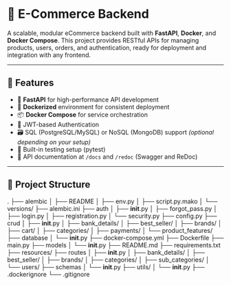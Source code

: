 # 🛒 E-Commerce Backend

A scalable, modular eCommerce backend built with **FastAPI**, **Docker**, and **Docker Compose**. This project provides RESTful APIs for managing products, users, orders, and authentication, ready for deployment and integration with any frontend.

---

## 🚀 Features

- 🔧 **FastAPI** for high-performance API development
- 🐳 **Dockerized** environment for consistent deployment
- 📦 **Docker Compose** for service orchestration
- 🔐 JWT-based Authentication
- 🗃️ SQL (PostgreSQL/MySQL) or NoSQL (MongoDB) support *(optional depending on your setup)*
- 🧪 Built-in testing setup (pytest)
- 📄 API documentation at `/docs` and `/redoc` (Swagger and ReDoc)

---

## 📁 Project Structure

.
├── alembic
│   ├── README
│   ├── env.py
│   ├── script.py.mako
│   └── versions/
├── alembic.ini
├── auth
│   ├── __init__.py
│   ├── forgot_pass.py
│   ├── login.py
│   ├── registration.py
│   └── security.py
├── config.py
├── crud
│   ├── __init__.py
│   ├── bank_details/
│   ├── best_seller/
│   ├── brands/
│   ├── cart/
│   ├── categories/
│   ├── payments/
│   └── product_features/
├── database
│   └── __init__.py
├── docker-compose.yml
├── Dockerfile
├── main.py
├── models
│   └── __init__.py
├── README.md
├── requirements.txt
├── resources/
├── routes
│   ├── __init__.py
│   ├── bank_details/
│   ├── best_seller/
│   ├── brands/
│   ├── categories/
│   ├── sub_categories/
│   └── users/
├── schemas
│   └── __init__.py
├── utils/
│   └── __init__.py
├── .dockerignore
└── .gitignore



